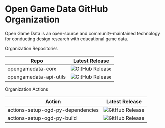 # Open Game Data GitHub Organization

Open Game Data is an open-source and community-maintained technology for conducting design research with educational game data.

Organization Repositories

| Repo                   | Latest Release |
| ---                    | ---            |
| opengamedata-core      | ![GitHub Release](https://img.shields.io/github/v/release/opengamedata/opengamedata-core?display_name=release) |
| opengamedata-api-utils | ![GitHub Release](https://img.shields.io/github/v/release/opengamedata/opengamedata-api-utils?display_name=release) |

Organization Actions

| Action                            | Latest Release |
| ---                               | ---            |
| actions-setup-ogd-py-dependencies | ![GitHub Release](https://img.shields.io/github/v/release/opengamedata/actions-setup-ogd-py-dependencies?display_name=release) |
| actions-setup-ogd-py-build        | ![GitHub Release](https://img.shields.io/github/v/release/opengamedata/actions-setup-ogd-py-build?display_name=release) |

